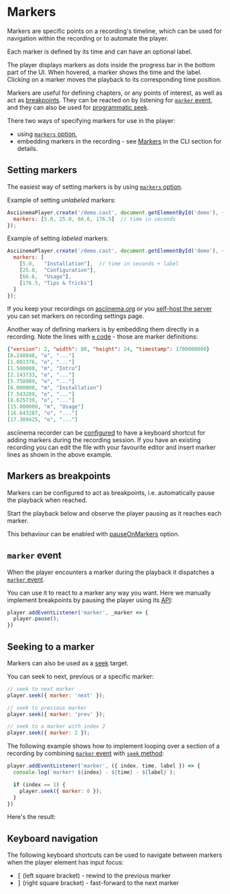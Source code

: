 # Markers

Markers are specific points on a recording's timeline, which can be used for
navigation within the recording or to automate the player.

Each marker is defined by its time and can have an optional label.

The player displays markers as dots inside the progress bar in the bottom part
of the UI. When hovered, a marker shows the time and the label. Clicking on a
marker moves the playback to its corresponding time position.

<div class="player" id="player-manual-player-markers-intro"></div>

Markers are useful for defining chapters, or any points of interest, as well as
act as [breakpoints](#markers-as-breakpoints). They can be reacted on by
listening for [`marker` event](#marker-event), and they can also be used for
[programmatic seek](#seeking-to-a-marker).

There two ways of specifying markers for use in the player:

- using [`markers` option](options.md#markers),
- embedding markers in the recording - see [Markers](../cli/markers.md) in the
  CLI section for details.

## Setting markers

The easiest way of setting markers is by using [`markers`
option](options.md#markers).

Example of setting _unlabeled_ markers:

```javascript
AsciinemaPlayer.create('/demo.cast', document.getElementById('demo'), {
  markers: [5.0, 25.0, 66.6, 176.5]  // time in seconds
});
```

Example of setting _labeled_ markers:

```javascript
AsciinemaPlayer.create('/demo.cast', document.getElementById('demo'), {
  markers: [
    [5.0,   "Installation"],  // time in seconds + label
    [25.0,  "Configuration"],
    [66.6,  "Usage"],
    [176.5, "Tips & Tricks"]
  ]
});
```

If you keep your recordings on [asciinema.org](https://asciinema.org) or you
[self-host the server](../server/self-hosting/index.md) you can set markers on
recording settings page.

Another way of defining markers is by embedding them directly in a recording.
Note the lines with [`m` code](../asciicast/v2.md#m-marker) - those are marker
definitions:

``` json title="example.cast"
{"version": 2, "width": 80, "height": 24, "timestamp": 1700000000}
[0.248848, "o", "..."]
[1.001376, "o", "..."]
[1.500000, "m", "Intro"]
[2.143733, "o", "..."]
[5.758989, "o", "..."]
[6.000000, "m", "Installation"]
[7.543289, "o", "..."]
[8.625739, "o", "..."]
[15.000000, "m", "Usage"]
[16.643287, "o", "..."]
[17.389425, "o", "..."]
```

asciinema recorder can be [configured](../cli/configuration.md) to have a
keyboard shortcut for adding markers during the recording session. If you have
an existing recording you can edit the file with your favourite editor and
insert marker lines as shown in the above example.

## Markers as breakpoints

Markers can be configured to act as breakpoints, i.e. automatically pause the
playback when reached.

Start the playback below and observe the player pausing as it reaches each
marker.

<div class="player" id="player-manual-player-markers-breakpoints"></div>

This behaviour can be enabled with [pauseOnMarkers](options.md#pauseonmarkers)
option.

## `marker` event

When the player encounters a marker during the playback it dispatches a
[`marker` event](api.md#marker-event).

You can use it to react to a marker any way you want. Here we manually implement
breakpoints by pausing the player using its [API](api.md):

```javascript
player.addEventListener('marker', _marker => {
  player.pause();
})
```

## Seeking to a marker

Markers can also be used as a [seek](api.md#seeklocation) target.

You can seek to next, previous or a specific marker:

```javascript
// seek to next marker
player.seek({ marker: 'next' });

// seek to previous marker
player.seek({ marker: 'prev' });

// seek to a marker with index 2
player.seek({ marker: 2 });
```

The following example shows how to implement looping over a section of a
recording by combining [`marker` event](api.md#marker-event) with [`seek`
method](api.md#seeklocation):

```javascript
player.addEventListener('marker', ({ index, time, label }) => {
  console.log(`marker! ${index} - ${time} - ${label}`);

  if (index == 1) {
    player.seek({ marker: 0 });
  }
})
```

Here's the result:

<div class="player" id="player-manual-player-markers-seeking"></div>

## Keyboard navigation

The following keyboard shortcuts can be used to navigate between markers when
the player element has input focus:

* <kbd>[</kbd> (left square bracket) - rewind to the previous marker
* <kbd>]</kbd> (right square bracket) - fast-forward to the next marker

